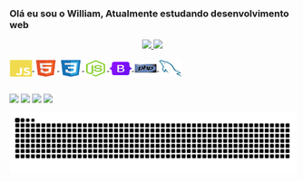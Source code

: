 <h3 style="text-align:"center">Olá eu sou o William, Atualmente estudando desenvolvimento web</h3>

<div align="center">
  <a href="https://github.com/williamfilipi">
  <img height="150em" src="https://github-readme-stats.vercel.app/api?username=williamfilipi&show_icons=true&theme=chartreuse-dark&include_all_commits=true&count_private=true"/>
  <img height="150em" src="https://github-readme-stats.vercel.app/api/top-langs/?username=williamfilipi&layout=compact&langs_count=7&theme=chartreuse-dark"/>
</div>
  <link rel="stylesheet" href="https://cdn.jsdelivr.net/gh/devicons/devicon@v2.15.1/devicon.min.css">
</div>

<div style="display: inline_block"><br>
  <img align="center" alt="Will-Js" height="30" width="40" src="https://raw.githubusercontent.com/devicons/devicon/master/icons/javascript/javascript-plain.svg"> 
  <img align="center" alt="Will-HTML" height="30" width="40" src="https://raw.githubusercontent.com/devicons/devicon/master/icons/html5/html5-original.svg">
  <img align="center" alt="Will-CSS" height="30" width="40" src="https://raw.githubusercontent.com/devicons/devicon/master/icons/css3/css3-original.svg">
  <img align="center" alt="Will-Nodejs" height="30" width="40" src="https://raw.githubusercontent.com/devicons/devicon/master/icons/nodejs/nodejs-original.svg">
  <img align="center" alt="Will-Bootstrap" height="30" width="40" src="https://raw.githubusercontent.com/devicons/devicon/master/icons/bootstrap/bootstrap-original.svg">
  <img align="center" alt="Will-Bootstrap" height="30" width="40" src="https://raw.githubusercontent.com/devicons/devicon/master/icons/php/php-original.svg">
  <img align="center" alt="Will-Bootstrap" height="30" width="40" src="https://raw.githubusercontent.com/devicons/devicon/master/icons/mysql/mysql-original.svg">
</div>

##

<div> 
  <a href="https://app.slack.com/client/T03BC1AP3FB/D03B20V8D3L" target="_blank"><img src="https://img.shields.io/badge/Slack-4A154B?style=for-the-badge&logo=slack&logoColor=white" target="_blank"></a>
  <a href="https://www.instagram.com/william.filipi/" target="_blank"><img src="https://img.shields.io/badge/-Instagram-%23E4405F?style=for-the-badge&logo=instagram&logoColor=white" target="_blank"></a>
  <a href = "williamfilipi195@gmail.com"><img src="https://img.shields.io/badge/-Gmail-%23333?style=for-the-badge&logo=gmail&logoColor=white" target="_blank"></a>
  <a href="www.linkedin.com/in/william-filipi
" target="_blank"><img src="https://img.shields.io/badge/-LinkedIn-%230077B5?style=for-the-badge&logo=linkedin&logoColor=white" target="_blank"></a> 
 
  ![Snake animation](https://github.com/williamfilipi/williamfilipi/blob/output/github-contribution-grid-snake.svg)
 
</div>
